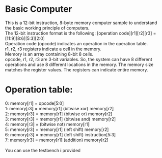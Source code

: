 # Basic Computer
This is a 12-bit instruction, 8-byte memory computer sample to understand the basic working principle of computers. <br />
The 12-bit instruction format is the following: [operation code][r1][r2][r3] = [11:9][8:6][5:3][2:0] <br />
Operation code (opcode) indicates an operation in the operation table. <br />
r1, r2, r3 registers indicate a cell in the memory. <br />
Memory is an array containing 8-bit 8 cells. <br />
opcode, r1, r2, r3 are 3-bit variables. So, the system can have 8 different operations and use 8 different locations in the memory. The memory size matches the register values. The registers can indicate entire memory. <br />
# Operation table:
0:  memory[r1] = opcode[5:0] <br />
1: memory[r3] = memory[r1] (bitwise xor) memory[r2] <br />
2: memory[r3] = memory[r1] (bitwise or) memory[r2] <br />
3: memory[r3] = memory[r1] (bitwise and) memory[r2] <br />
4: memory[r3] = (bitwise not) memory[r1] <br />
5: memory[r3] = memory[r1] (left shift) memory[r2] <br />
6: memory[r3] = memory[r1] (left shift) instruction[5:3] <br />
7: memory[r3] = memory[r1] (addition) memory[r2] <br />
<br />
You can use the testbench i provided



